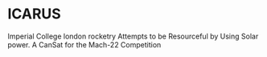 # ICARUS
Imperial College london rocketry Attempts to be Resourceful by Using Solar power. A CanSat for the Mach-22 Competition
